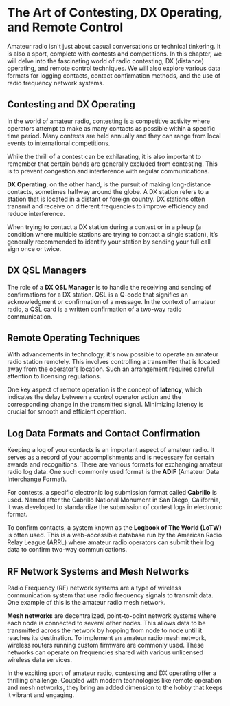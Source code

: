 # The Art of Contesting, DX Operating, and Remote Control

Amateur radio isn't just about casual conversations or technical tinkering. It is also a sport, complete with contests and competitions. In this chapter, we will delve into the fascinating world of radio contesting, DX (distance) operating, and remote control techniques. We will also explore various data formats for logging contacts, contact confirmation methods, and the use of radio frequency network systems.

## Contesting and DX Operating

In the world of amateur radio, contesting is a competitive activity where operators attempt to make as many contacts as possible within a specific time period. Many contests are held annually and they can range from local events to international competitions.

While the thrill of a contest can be exhilarating, it is also important to remember that certain bands are generally excluded from contesting. This is to prevent congestion and interference with regular communications. 

**DX Operating**, on the other hand, is the pursuit of making long-distance contacts, sometimes halfway around the globe. A DX station refers to a station that is located in a distant or foreign country. DX stations often transmit and receive on different frequencies to improve efficiency and reduce interference. 

When trying to contact a DX station during a contest or in a pileup (a condition where multiple stations are trying to contact a single station), it’s generally recommended to identify your station by sending your full call sign once or twice. 

## DX QSL Managers

The role of a **DX QSL Manager** is to handle the receiving and sending of confirmations for a DX station. QSL is a Q-code that signifies an acknowledgment or confirmation of a message. In the context of amateur radio, a QSL card is a written confirmation of a two-way radio communication. 

## Remote Operating Techniques 

With advancements in technology, it's now possible to operate an amateur radio station remotely. This involves controlling a transmitter that is located away from the operator's location. Such an arrangement requires careful attention to licensing regulations.

One key aspect of remote operation is the concept of **latency**, which indicates the delay between a control operator action and the corresponding change in the transmitted signal. Minimizing latency is crucial for smooth and efficient operation.

## Log Data Formats and Contact Confirmation

Keeping a log of your contacts is an important aspect of amateur radio. It serves as a record of your accomplishments and is necessary for certain awards and recognitions. There are various formats for exchanging amateur radio log data. One such commonly used format is the **ADIF** (Amateur Data Interchange Format).

For contests, a specific electronic log submission format called **Cabrillo** is used. Named after the Cabrillo National Monument in San Diego, California, it was developed to standardize the submission of contest logs in electronic format.

To confirm contacts, a system known as the **Logbook of The World (LoTW)** is often used. This is a web-accessible database run by the American Radio Relay League (ARRL) where amateur radio operators can submit their log data to confirm two-way communications.

## RF Network Systems and Mesh Networks

Radio Frequency (RF) network systems are a type of wireless communication system that use radio frequency signals to transmit data. One example of this is the amateur radio mesh network. 

**Mesh networks** are decentralized, point-to-point network systems where each node is connected to several other nodes. This allows data to be transmitted across the network by hopping from node to node until it reaches its destination. To implement an amateur radio mesh network, wireless routers running custom firmware are commonly used. These networks can operate on frequencies shared with various unlicensed wireless data services. 

In the exciting sport of amateur radio, contesting and DX operating offer a thrilling challenge. Coupled with modern technologies like remote operation and mesh networks, they bring an added dimension to the hobby that keeps it vibrant and engaging.